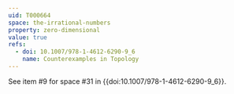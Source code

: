 ```yaml
---
uid: T000664
space: the-irrational-numbers
property: zero-dimensional
value: true
refs:
  - doi: 10.1007/978-1-4612-6290-9_6
    name: Counterexamples in Topology
---
```

See item #9 for space #31 in {{doi:10.1007/978-1-4612-6290-9_6}}.
